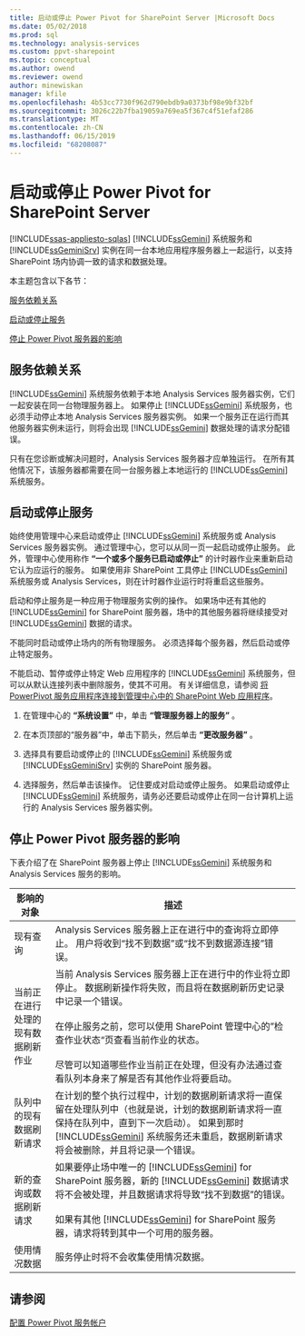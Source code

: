 ```yaml
---
title: 启动或停止 Power Pivot for SharePoint Server |Microsoft Docs
ms.date: 05/02/2018
ms.prod: sql
ms.technology: analysis-services
ms.custom: ppvt-sharepoint
ms.topic: conceptual
ms.author: owend
ms.reviewer: owend
author: minewiskan
manager: kfile
ms.openlocfilehash: 4b53cc7730f962d790ebdb9a0373bf98e9bf32bf
ms.sourcegitcommit: 3026c22b7fba19059a769ea5f367c4f51efaf286
ms.translationtype: MT
ms.contentlocale: zh-CN
ms.lasthandoff: 06/15/2019
ms.locfileid: "68208087"
---
```

# <a name="start-or-stop-a-power-pivot-for-sharepoint-server"></a>启动或停止 Power Pivot for SharePoint Server
[!INCLUDE[ssas-appliesto-sqlas](../../includes/ssas-appliesto-sqlas.md)]
  [!INCLUDE[ssGemini](../../includes/ssgemini-md.md)] 系统服务和 [!INCLUDE[ssGeminiSrv](../../includes/ssgeminisrv-md.md)] 实例在同一台本地应用程序服务器上一起运行，以支持 SharePoint 场内协调一致的请求和数据处理。  
  
 本主题包含以下各节：  
  
 [服务依赖关系](#dependencies)  
  
 [启动或停止服务](#startstop)  
  
 [停止 Power Pivot 服务器的影响](#effects)  
  
##  <a name="dependencies"></a> 服务依赖关系  
 [!INCLUDE[ssGemini](../../includes/ssgemini-md.md)] 系统服务依赖于本地 Analysis Services 服务器实例，它们一起安装在同一台物理服务器上。 如果停止 [!INCLUDE[ssGemini](../../includes/ssgemini-md.md)] 系统服务，也必须手动停止本地 Analysis Services 服务器实例。 如果一个服务正在运行而其他服务器实例未运行，则将会出现 [!INCLUDE[ssGemini](../../includes/ssgemini-md.md)] 数据处理的请求分配错误。  
  
 只有在您诊断或解决问题时，Analysis Services 服务器才应单独运行。 在所有其他情况下，该服务器都需要在同一台服务器上本地运行的 [!INCLUDE[ssGemini](../../includes/ssgemini-md.md)] 系统服务。  
  
##  <a name="startstop"></a> 启动或停止服务  
 始终使用管理中心来启动或停止 [!INCLUDE[ssGemini](../../includes/ssgemini-md.md)] 系统服务或 Analysis Services 服务器实例。 通过管理中心，您可以从同一页一起启动或停止服务。 此外，管理中心使用称作 **“一个或多个服务已启动或停止”** 的计时器作业来重新启动它认为应运行的服务。 如果使用非 SharePoint 工具停止 [!INCLUDE[ssGemini](../../includes/ssgemini-md.md)] 系统服务或 Analysis Services，则在计时器作业运行时将重启这些服务。  
  
 启动和停止服务是一种应用于物理服务实例的操作。 如果场中还有其他的 [!INCLUDE[ssGemini](../../includes/ssgemini-md.md)] for SharePoint 服务器，场中的其他服务器将继续接受对 [!INCLUDE[ssGemini](../../includes/ssgemini-md.md)] 数据的请求。  
  
 不能同时启动或停止场内的所有物理服务。 必须选择每个服务器，然后启动或停止特定服务。  
  
 不能启动、暂停或停止特定 Web 应用程序的 [!INCLUDE[ssGemini](../../includes/ssgemini-md.md)] 系统服务，但可以从默认连接列表中删除服务，使其不可用。 有关详细信息，请参阅 [将 PowerPivot 服务应用程序连接到管理中心中的 SharePoint Web 应用程序](../../analysis-services/power-pivot-sharepoint/connect-power-pivot-service-app-to-sharepoint-web-app-in-ca.md)。  
  
1.  在管理中心的 **“系统设置”** 中，单击 **“管理服务器上的服务”** 。  
  
2.  在本页顶部的“服务器”中，单击下箭头，然后单击 **“更改服务器”** 。  
  
3.  选择具有要启动或停止的 [!INCLUDE[ssGemini](../../includes/ssgemini-md.md)] 系统服务或 [!INCLUDE[ssGeminiSrv](../../includes/ssgeminisrv-md.md)] 实例的 SharePoint 服务器。  
  
4.  选择服务，然后单击该操作。 记住要成对启动或停止服务。 如果启动或停止 [!INCLUDE[ssGemini](../../includes/ssgemini-md.md)] 系统服务，请务必还要启动或停止在同一台计算机上运行的 Analysis Services 服务器实例。  
  
##  <a name="effects"></a> 停止 Power Pivot 服务器的影响  
 下表介绍了在 SharePoint 服务器上停止 [!INCLUDE[ssGemini](../../includes/ssgemini-md.md)] 系统服务和 Analysis Services 服务的影响。  
  
|影响的对象|描述|  
|---------------|-----------------|  
|现有查询|Analysis Services 服务器上正在进行中的查询将立即停止。 用户将收到“找不到数据”或“找不到数据源连接”错误。|  
|当前正在进行处理的现有数据刷新作业|当前 Analysis Services 服务器上正在进行中的作业将立即停止。 数据刷新操作将失败，而且将在数据刷新历史记录中记录一个错误。<br /><br /> 在停止服务之前，您可以使用 SharePoint 管理中心的”检查作业状态“页查看当前作业的状态。<br /><br /> 尽管可以知道哪些作业当前正在处理，但没有办法通过查看队列本身来了解是否有其他作业将要启动。|  
|队列中的现有数据刷新请求|在计划的整个执行过程中，计划的数据刷新请求将一直保留在处理队列中（也就是说，计划的数据刷新请求将一直保持在队列中，直到下一次启动）。 如果到那时 [!INCLUDE[ssGemini](../../includes/ssgemini-md.md)] 系统服务还未重启，数据刷新请求将会被删除，并且将记录一个错误。|  
|新的查询或数据刷新请求|如果要停止场中唯一的 [!INCLUDE[ssGemini](../../includes/ssgemini-md.md)] for SharePoint 服务器，新的 [!INCLUDE[ssGemini](../../includes/ssgemini-md.md)] 数据请求将不会被处理，并且数据请求将导致“找不到数据”的错误。<br /><br /> 如果有其他 [!INCLUDE[ssGemini](../../includes/ssgemini-md.md)] for SharePoint 服务器，请求将转到其中一个可用的服务器。|  
|使用情况数据|服务停止时将不会收集使用情况数据。|  
  
## <a name="see-also"></a>请参阅  
 [配置 Power Pivot 服务帐户](../../analysis-services/power-pivot-sharepoint/configure-power-pivot-service-accounts.md)  
  
  
